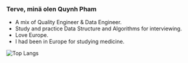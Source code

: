 ### Terve, minä olen Quynh Pham

- A mix of Quality Engineer & Data Engineer.
- Study and practice Data Structure and Algorithms for interviewing.
- Love Europe.
- I had been in Europe for studying medicine.

![Top Langs](https://github-readme-stats.vercel.app/api/top-langs/?username=qqqsavi&layout=compact)

